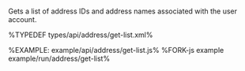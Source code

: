 ```### async getList => Address[]
```

Gets a list of address IDs and address names associated with the user account.

%TYPEDEF types/api/address/get-list.xml%

%EXAMPLE: example/api/address/get-list.js%
%FORK-js example example/run/address/get-list%

<!-- %~ width="15"% -->